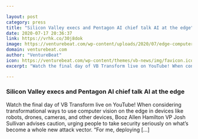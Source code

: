 ```yaml
---

layout: post
category: press
title: "Silicon Valley execs and Pentagon AI chief talk AI at the edge"
date: 2020-07-17 20:36:37
link: https://vrhk.co/30j8dok
image: https://venturebeat.com/wp-content/uploads/2020/07/edge-computer-vision-transform.png?w=1200&strip=all
domain: venturebeat.com
author: "VentureBeat"
icon: https://venturebeat.com/wp-content/themes/vb-news/img/favicon.ico
excerpt: "Watch the final day of VB Transform live on YouTube! When considering transformational ways to use computer vision on the edge in devices like robots, drones, cameras, and other devices, Booz Allen Hamilton VP Josh Sullivan advises caution, urging people to take security seriously on what’s become a whole new attack vector. “For me, deploying […]"

---
```


### Silicon Valley execs and Pentagon AI chief talk AI at the edge

Watch the final day of VB Transform live on YouTube! When considering transformational ways to use computer vision on the edge in devices like robots, drones, cameras, and other devices, Booz Allen Hamilton VP Josh Sullivan advises caution, urging people to take security seriously on what’s become a whole new attack vector. “For me, deploying […]